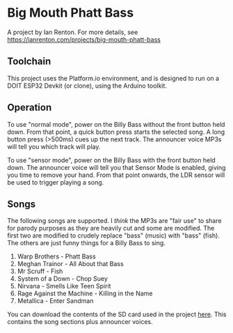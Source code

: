 # Big Mouth Phatt Bass

A project by Ian Renton. For more details, see https://ianrenton.com/projects/big-mouth-phatt-bass

## Toolchain

This project uses the Platform.io environment, and is designed to run on a DOIT ESP32 Devkit (or clone), using the Arduino toolkit.

## Operation

To use "normal mode", power on the Billy Bass without the front button held down. From that point, a quick button press starts the selected song. A long button press (>500ms) cues up the next track. The announcer voice MP3s will tell you which track will play.

To use "sensor mode", power on the Billy Bass with the front button held down. The announcer voice will tell you that Sensor Mode is enabled, giving you time to remove your hand. From that point onwards, the LDR sensor will be used to trigger playing a song.

## Songs

The following songs are supported. I *think* the MP3s are "fair use" to share for parody purposes as they are heavily cut and some are modified. The first two are modified to crudely replace "bass" (music) with "bass" (fish). The others are just funny things for a Billy Bass to sing.

1. Warp Brothers - Phatt Bass
2. Meghan Trainor - All About that Bass
3. Mr Scruff - Fish
4. System of a Down - Chop Suey
5. Nirvana - Smells Like Teen Spirit
6. Rage Against the Machine - Killing in the Name
7. Metallica - Enter Sandman

You can download the contents of the SD card used in the project [here](https://ianrenton.com/projects/big-mouth-phatt-bass/sdcard.zip). This contains the song sections plus announcer voices.
